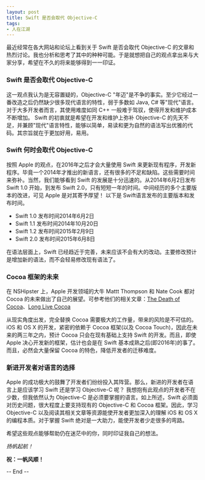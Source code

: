 ```yaml
---
layout: post
title: Swift 是否会取代 Objective-C
tags: 
- 人在江湖
---
```


最近经常在各大网站和论坛上看到关于 Swift 是否会取代 Objective-C 的文章和热烈讨论。我也分析和思考了其中的种种可能。于是就想把自己的观点拿出来与大家分享，希望在不久的将来能够得到一一印证。

### Swift 是否会取代 Objective-C
这一观点我认为是无容置疑的，Objective-C "年迈"是不争的事实。至少它经过一番改造之后仍然缺少很多现代语言的特性，弱于多数如 Java, C# 等"现代"语言。对于大多开发者而言，其使用难度如同 C++ 一般难于驾驭，使得开发和维护成本不断增加。
Swift 的初衷就是希望在开发和维护上弥补 Objective-C 的先天不足，并兼顾"现代"语言特性，能够以简单，易读和更为自然的语法写出优雅的代码。其宗旨就在于更加好用，易用。

### Swift 何时会取代 Objective-C
按照 Apple 的观点，在2016年之后才会大量使用 Swift 来更新现有程序，开发新程序。毕竟一个2014年才推出的新语言，还有很多的不足和缺陷。这些需要时间来弥补。当然，我们能够看到 Swift 的发展是十分迅速的。从2014年6月2日发布 Swift 1.0 开始，到发布 Swift 2.0，只有短短一年的时间。中间经历的多个主要版本的改进，可见 Apple 是对其寄予厚望！
以下是 Swift语言发布的主要版本和发布时间。

- Swift 1.0 发布时间2014年6月2日
- Swift 1.1 发布时间2014年10月20日
- Swift 1.2 发布时间2015年2月9日
- Swift 2.0 发布时间2015年6月8日

在语法层面上，Swift 已经趋近于完善，未来应该不会有大的改动。主要修改预计是增加新的语法，而不会轻易修改现有语法了。

### Cocoa 框架的未来
在 NSHipster 上，Apple 开发领域的大牛 Mattt Thompson 和 Nate Cook 都对 Cocoa 的未来做出了自己的展望。可参考他们的相关文章：[The Death of Cocoa](http://nshipster.com/the-death-of-cocoa/)、[Long Live Cocoa](http://nshipster.com/long-live-cocoa/)

从现实角度出发，完全替换 Cocoa 需要极大的工作量，带来的风险是不可估的。iOS 和 OS X 的开发，紧密的依赖于 Cocoa 框架(以及 Cocoa Touch)，因此在未来的两三年之内，预计 Cocoa 只会在现有基础上支持 Swift 的开发。而且，即使 Apple 决心开发新的框架，估计也会是在 Swift 基本成熟之后(即2016年)的事了。而且，必然会大量保留 Cocoa 的特色，降低开发者的迁移难度。

### 新进开发者对语言的选择
Apple 的成功极大的鼓舞了开发者们纷纷投入其阵营。那么，新进的开发者在语言上是应该学习 Swift 还是学习 Objective-C 呢？ 
我想抱有此观点的开发者不在少数，但我依然认为 Objective-C 是必须要掌握的语言。如上所述，Swift 必须面对历史问题，很大程度上要支持现有的 Objective-C 和 Cocoa 框架。因此，学习 Objective-C 以及阅读其相关文章等资源能使开发者更加深入的理解 iOS 和 OS X 的编程本质。对于掌握 Swift 绝对是一大助力，能使开发者少走很多的弯路。

希望这些观点能够帮助仍在迷茫中的你，同时印证我自己的想法。

*扬帆起航！*

**祝：一帆风顺！**

-- End --
